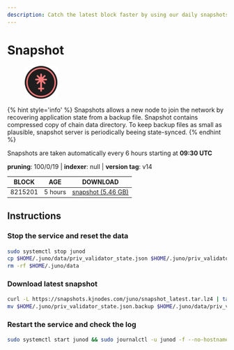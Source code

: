 ```yaml
---
description: Catch the latest block faster by using our daily snapshots.
---
```


# Snapshot

<figure><img src="https://raw.githubusercontent.com/kj89/cosmos-images/main/logos/juno.png" alt=""><figcaption></figcaption></figure>

{% hint style='info' %}
Snapshots allows a new node to join the network by recovering application state from a backup file. 
Snapshot contains compressed copy of chain data directory. To keep backup files as small as plausible, 
snapshot server is periodically beeing state-synced.
{% endhint %}

Snapshots are taken automatically every 6 hours starting at **09:30 UTC**

**pruning**: 100/0/19 | **indexer**: null | **version tag**: v14

| BLOCK             | AGE             | DOWNLOAD                                                                                            |
| ----------------- | --------------- | --------------------------------------------------------------------------------------------------- |
| 8215201 | 5 hours | [snapshot (5.46 GB)](https://snapshots.kjnodes.com/juno/snapshot\_latest.tar.lz4) |

## Instructions

### Stop the service and reset the data

```bash
sudo systemctl stop junod
cp $HOME/.juno/data/priv_validator_state.json $HOME/.juno/priv_validator_state.json.backup
rm -rf $HOME/.juno/data
```

### Download latest snapshot

```bash
curl -L https://snapshots.kjnodes.com/juno/snapshot_latest.tar.lz4 | tar -Ilz4 -xf - -C $HOME/.juno
mv $HOME/.juno/priv_validator_state.json.backup $HOME/.juno/data/priv_validator_state.json
```

### Restart the service and check the log

```bash
sudo systemctl start junod && sudo journalctl -u junod -f --no-hostname -o cat
```
